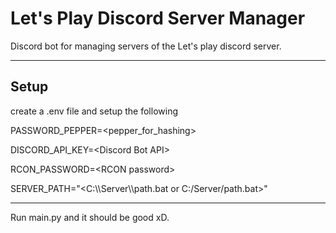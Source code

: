 # Let's Play Discord Server Manager

Discord bot for managing servers of the Let's play discord server.

<hr>

## Setup
create a .env file and setup the following

PASSWORD_PEPPER=\<pepper_for_hashing>

DISCORD_API_KEY=\<Discord Bot API>

RCON_PASSWORD=\<RCON password>

SERVER_PATH="\<C:\\\Server\\\path.bat or C:/Server/path.bat>"

<hr>
Run main.py and it should be good xD.
